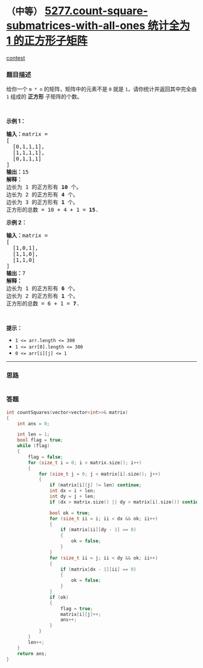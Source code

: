 # `（中等）` [5277.count-square-submatrices-with-all-ones 统计全为 1 的正方形子矩阵](https://leetcode-cn.com/problems/count-square-submatrices-with-all-ones/)

[contest](https://leetcode-cn.com/contest/weekly-contest-165/problems/count-square-submatrices-with-all-ones/)

### 题目描述
<p>给你一个&nbsp;<code>m * n</code>&nbsp;的矩阵，矩阵中的元素不是 <code>0</code> 就是 <code>1</code>，请你统计并返回其中完全由 <code>1</code> 组成的 <strong>正方形</strong> 子矩阵的个数。</p>

<p>&nbsp;</p>

<p><strong>示例 1：</strong></p>

<pre><strong>输入：</strong>matrix =
[
&nbsp; [0,1,1,1],
&nbsp; [1,1,1,1],
&nbsp; [0,1,1,1]
]
<strong>输出：</strong>15
<strong>解释：</strong> 
边长为 1 的正方形有 <strong>10</strong> 个。
边长为 2 的正方形有 <strong>4</strong> 个。
边长为 3 的正方形有 <strong>1</strong> 个。
正方形的总数 = 10 + 4 + 1 = <strong>15</strong>.
</pre>

<p><strong>示例 2：</strong></p>

<pre><strong>输入：</strong>matrix = 
[
  [1,0,1],
  [1,1,0],
  [1,1,0]
]
<strong>输出：</strong>7
<strong>解释：</strong>
边长为 1 的正方形有 <strong>6</strong> 个。 
边长为 2 的正方形有 <strong>1</strong> 个。
正方形的总数 = 6 + 1 = <strong>7</strong>.
</pre>

<p>&nbsp;</p>

<p><strong>提示：</strong></p>

<ul>
	<li><code>1 &lt;= arr.length&nbsp;&lt;= 300</code></li>
	<li><code>1 &lt;= arr[0].length&nbsp;&lt;= 300</code></li>
	<li><code>0 &lt;= arr[i][j] &lt;= 1</code></li>
</ul>


---
### 思路
```
```



### 答题
``` C++
int countSquares(vector<vector<int>>& matrix)
{
    int ans = 0;

    int len = 1;
    bool flag = true;
    while (flag)
    {
        flag = false;
        for (size_t i = 0; i < matrix.size(); i++)
        {
            for (size_t j = 0; j < matrix[i].size(); j++)
            {
                if (matrix[i][j] != len) continue;
                int dx = i + len;
                int dy = j + len;
                if (dx > matrix.size() || dy > matrix[i].size()) continue;

				bool ok = true;
				for (size_t ii = i; ii < dx && ok; ii++)
				{
					if (matrix[ii][dy - 1] == 0)
					{
						ok = false;
					}
				}
				for (size_t ii = j; ii < dy && ok; ii++)
				{
					if (matrix[dx - 1][ii] == 0)
					{
						ok = false;
					}
				}
				if (ok)
				{
					flag = true;
					matrix[i][j]++;
					ans++;
				}
			}
        }
        len++;
    }
    return ans;
}
```




